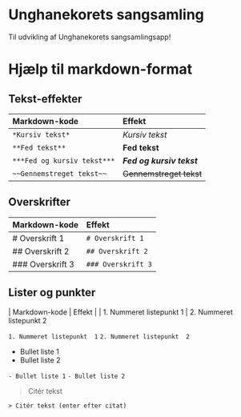 # Unghanekorets sangsamling
Til udvikling af Unghanekorets sangsamlingsapp!

# Hjælp til markdown-format
## Tekst-effekter
| Markdown-kode | Effekt |
| :- | :- |
| `*Kursiv tekst*` | *Kursiv tekst* |
| `**Fed tekst**` | **Fed tekst** |
| `***Fed og kursiv tekst***` | ***Fed og kursiv tekst*** |
| `~~Gennemstreget tekst~~` | ~~Gennemstreget tekst~~ |

## Overskrifter
| Markdown-kode | Effekt |
| :- | :- |
| # Overskrift 1 | `# Overskrift 1`|
| ## Overskrift 2 | `## Overskrift 2` |
| ### Overskrift 3 | `### Overskrift 3` |

## Lister og punkter
| Markdown-kode | Effekt |
| 1. Nummeret listepunkt 1 |
2. Nummeret listepunkt  2

`1. Nummeret listepunkt  1`
`2. Nummeret listepunkt  2`

- Bullet liste 1
- Bullet liste 2
 

`- Bullet liste 1`
`- Bullet liste 2`

> Citér tekst

`> Citér tekst (enter efter citat)`
